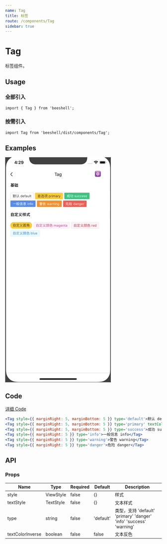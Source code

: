```yaml
---
name: Tag
title: 标签
route: /components/Tag
sidebar: true
---
```


# Tag

标签组件。

## Usage

### 全部引入
```
import { Tag } from 'beeshell';
```

### 按需引入
```
import Tag from 'beeshell/dist/components/Tag';
```

## Examples

![image](../images/Tag/1.gif)

## Code

[详细 Code](https://github.com/Meituan-Dianping/beeshell/tree/master/examples/Tag/index.tsx)

```jsx
<Tag style={{ marginRight: 5, marginBottom: 5 }} type='default'>默认 default</Tag>
<Tag style={{ marginRight: 5, marginBottom: 5 }} type='primary' textColorInverse>首选项 primary</Tag>
<Tag style={{ marginRight: 5, marginBottom: 5 }} type='success'>成功 success</Tag>
<Tag style={{ marginRight: 5 }} type='info'>一般信息 info</Tag>
<Tag style={{ marginRight: 5 }} type='warning'>警告 warning</Tag>
<Tag style={{ marginRight: 5 }} type='danger'>危险 danger</Tag>
```

## API

### Props

| Name | Type | Required | Default | Description |
| ---- | ---- | ---- | ---- | ---- |
| style | ViewStyle | false | {} | 样式 |
| textStyle | TextStyle | false | {} | 文本样式 |
| type | string | false | 'default' | 类型，支持 'default' 'primary' 'danger' 'info' 'success' 'warning' |
| textColorInverse | boolean | false | false |  文本反色 |
